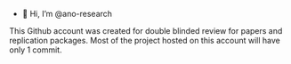 - 👋 Hi, I’m @ano-research

This Github account was created for double blinded review for papers and replication packages. Most of the project hosted on this account will have only 1 commit.
